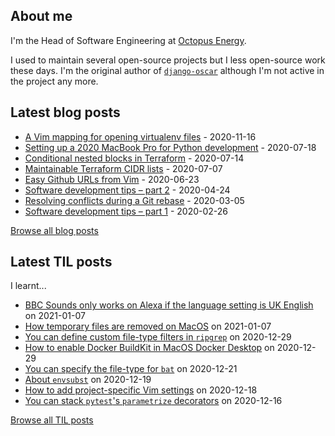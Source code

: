 ## About me
I'm the Head of Software Engineering at [Octopus Energy](https://octopus.energy/).

I used to maintain several open-source projects but I less open-source work these days. I'm the original author of [`django-oscar`](https://github.com/django-oscar/django-oscar) although I'm not active in the project any more. 
## Latest blog posts
- [A Vim mapping for opening virtualenv files](https://codeinthehole.com/tips/a-vim-mapping-for-opening-virtualenv-files/) - 2020-11-16
- [Setting up a 2020 MacBook Pro for Python development](https://codeinthehole.com/guides/settings-up-a-2020-macbook-for-python-development/) - 2020-07-18
- [Conditional nested blocks in Terraform](https://codeinthehole.com/tips/conditional-nested-blocks-in-terraform/) - 2020-07-14
- [Maintainable Terraform CIDR lists](https://codeinthehole.com/tips/terraform-cidrs/) - 2020-07-07
- [Easy Github URLs from Vim](https://codeinthehole.com/tips/easy-github-urls-from-vim/) - 2020-06-23
- [Software development tips – part 2](https://codeinthehole.com/tips/software-development-tips-part2/) - 2020-04-24
- [Resolving conflicts during a Git rebase](https://codeinthehole.com/guides/resolving-conflicts-during-a-git-rebase/) - 2020-03-05
- [Software development tips – part 1](https://codeinthehole.com/tips/software-development-tips-part1/) - 2020-02-26

[Browse all blog posts](https://codeinthehole.com/writing/)
## Latest TIL posts
I learnt...
- [BBC Sounds only works on Alexa if the language setting is UK English](https://til.codeinthehole.com/posts/bbc-sounds-only-works-on-alexa-if-the-language-setting-is-uk-english/) on 2021-01-07
- [How temporary files are removed on MacOS](https://til.codeinthehole.com/posts/how-temp-files-are-removed-on-macos/) on 2021-01-07
- [You can define custom file-type filters in `ripgrep`](https://til.codeinthehole.com/posts/you-can-define-custom-filetype-filters-in-ripgrep/) on 2020-12-29
- [How to enable Docker BuildKit in MacOS Docker Desktop](https://til.codeinthehole.com/posts/how-to-enable-docker-buildkit-in-macos-docker-desktop/) on 2020-12-29
- [You can specify the file-type for `bat`](https://til.codeinthehole.com/posts/you-can-specify-the-filetype-for-bat/) on 2020-12-21
- [About `envsubst`](https://til.codeinthehole.com/posts/about-envsubst/) on 2020-12-19
- [How to add project-specific Vim settings](https://til.codeinthehole.com/posts/how-to-add-project-specific-vim-settings/) on 2020-12-18
- [You can stack `pytest`'s `parametrize` decorators](https://til.codeinthehole.com/posts/you-can-stack-pytests-parametrize-decorators/) on 2020-12-16

[Browse all TIL posts](https://til.codeinthehole.com)
